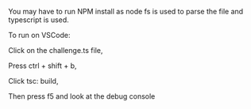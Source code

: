 You may have to run NPM install as node fs is used to parse the file and typescript is used.

To run on VSCode: 

Click on the challenge.ts file,

Press ctrl + shift + b,

Click tsc: build,

Then press f5 and look at the debug console

